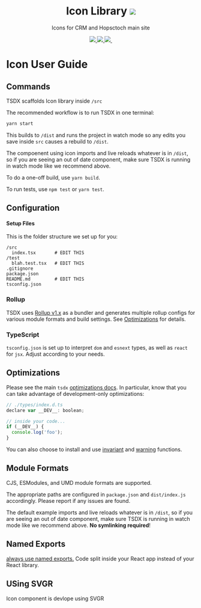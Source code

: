 <h1 align="center">
  Icon Library
  <a  href ="/">
  <img src="https://img.shields.io/badge/Icon-Package-ED54A4"> 
  </a>
</h1>

<p align="center"> Icons for CRM and Hopsctoch main site</p>

<p align="center">
   <a  href ="https://tsdx.io/">
  <img src="https://img.shields.io/badge/ScaffoldWith-TSDX-007ACC"> 
  </a>
    <a  href ="https://react-svgr.com/">
  <img src="https://img.shields.io/badge/MadeWith-SVGR-ED54A4"> 
  </a>
  <a aria-label="Size" href ="https://github.com/rtiwarihs/frontend-monorepo">
    <img src="https://img.shields.io/github/size/webcaetano/craft/build/phaser-craft.min.js.svg">
  </a>
  <a aria-label="last commit" href="https://github.com/rtiwarihs/frontend-monorepo/commits/master">
    <img alt="" src="https://img.shields.io/github/last-commit/primer/css.svg">
  </a>
</p>

# Icon User Guide

## Commands

TSDX scaffolds Icon library inside `/src`

The recommended workflow is to run TSDX in one terminal:

```bash
yarn start
```

This builds to `/dist` and runs the project in watch mode so any edits you save inside `src` causes a rebuild to `/dist`.


The compoenent using icon imports and live reloads whatever is in `/dist`, so if you are seeing an out of date component, make sure TSDX is running in watch mode like we recommend above.

To do a one-off build, use  `yarn build`.

To run tests, use `npm test` or `yarn test`.

## Configuration

#### Setup Files

This is the folder structure we set up for you:

```shell
/src
  index.tsx       # EDIT THIS
/test
  blah.test.tsx   # EDIT THIS
.gitignore
package.json
README.md         # EDIT THIS
tsconfig.json
```

### Rollup

TSDX uses [Rollup v1.x](https://rollupjs.org) as a bundler and generates multiple rollup configs for various module formats and build settings. See [Optimizations](#optimizations) for details.

### TypeScript

`tsconfig.json` is set up to interpret `dom` and `esnext` types, as well as `react` for `jsx`. Adjust according to your needs.

## Optimizations

Please see the main `tsdx` [optimizations docs](https://github.com/palmerhq/tsdx#optimizations). In particular, know that you can take advantage of development-only optimizations:

```js
// ./types/index.d.ts
declare var __DEV__: boolean;

// inside your code...
if (__DEV__) {
  console.log('foo');
}
```

You can also choose to install and use [invariant](https://github.com/palmerhq/tsdx#invariant) and [warning](https://github.com/palmerhq/tsdx#warning) functions.

## Module Formats

CJS, ESModules, and UMD module formats are supported.

The appropriate paths are configured in `package.json` and `dist/index.js` accordingly. Please report if any issues are found.

The default example imports and live reloads whatever is in `/dist`, so if you are seeing an out of date component, make sure TSDX is running in watch mode like we recommend above. **No symlinking required**!


## Named Exports

[always use named exports.](https://github.com/palmerhq/typescript#exports) Code split inside your React app instead of your React library.

## USing SVGR

Icon component is devlope using SVGR 

